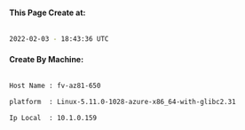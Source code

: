 
   
#### This Page Create at:

```bash

2022-02-03 - 18:43:36 UTC

```

#### Create By Machine:

```bash

Host Name : fv-az81-650

platform  : Linux-5.11.0-1028-azure-x86_64-with-glibc2.31

Ip Local  : 10.1.0.159

```

